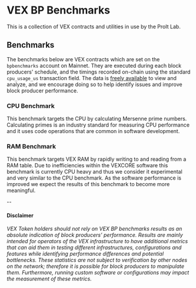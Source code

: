 # VEX BP Benchmarks
This is a collection of VEX contracts and utilities in use by the ProIt Lab.
 

## Benchmarks
The benchmarks below are VEX contracts which are set on the `bpbenchmarks` account on Mainnet. They are executed during each block producers' schedule, and the timings recorded on-chain using the standard `cpu_usage_us` transaction field. The data is [freely available](https://explorer.vexanium.com/account/bpbenchmarks) to view and analyze, and we encourage doing so to help identify issues and improve block producer performance.


### CPU Benchmark

This benchmark targets the CPU by calculating Mersenne prime numbers. Calculating primes is an industry standard for measuring CPU performance and it uses code operations that are common in software development.

### RAM Benchmark

This benchmark targets VEX RAM by rapidly writing to and reading from a RAM table. Due to inefficiencies within the VEXCORE software this benchmark is currently CPU heavy and thus we consider it experimental and very similar to the CPU benchmark. As the software performance is improved we expect the results of this benchmark to become more meaningful.

--

#### Disclaimer
*VEX Token holders should not rely on VEX BP benchmarks results as an absolute indication of block producers’ performance. Results are mainly intended for operators of the VEX infrastructure to have additional metrics that can aid them in testing different infrastructures, configurations and features while identifying performance differences and potential bottlenecks. These statistics are not subject to verification by other nodes on the network; therefore it is possible for block producers to manipulate them. Furthermore, running custom software or configurations may impact the measurement of these metrics.*

